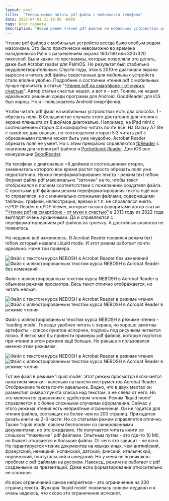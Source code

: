 ```yaml
---
layout: post
title:  "Теперь можно читать pdf файлы с мобильного телефона"
date: 2022-04-01 21:18:00 -0000
tags: Блог гаджеты
description: "Новый режим чтения pdf файлов на мобильных устройствах делает комфортным чтение тех файлов, которые раньше читать с мобильного телефона было невозможно."
---
```


Чтение pdf файлов с мобильных устройств всегда было особым родом мазохизма. Это было практически невозможно во времена наладонников Palm с разрешением экрана 160x160 или 320x320 пикселей. Были какие-то программы, которые позволяли это делать, даже был Acrobat reader для PalmOS. Но результат был стабильно неудовлетворительным. Спустя годы, этак в 2010-е диагонали экрана выросли и читать pdf файлы сверстанные для мобильных устройств стало вполне удобно. Подробнее о состоянии чтения pdf с мобильных лучше прочитать в статье "[Чтение pdf на смартфоне - от муки к счастью](https://www.computerra.ru/183425/golubyatnya-chtenie-pdf-na-smartfone-ot-muki-k-schastyu/)". Автор статьи счастье нашел, а вот я - нет. Точнее, не нашел идеального решения среди программ для Android. GoodReader для iOS был хорош. Но я - пользователь Android смартфонов.

Чтобы читать pdf файл на мобильных устройствах есть два способа. 1 - обрезать поля. В большинстве случаев этого достаточно для чтения с экрана планшета от 8 дюймов диагональю. Например, на iPad mini с соотношением сторон 4:3 комфортно читать почти все. На Galaxy A7 lite с такой же диагональю, но соотношенем сторон 5:3 читать pdf с обрезанными полями может быть уже неудобно. Acrobat Reader обрезать поля не умеет. Но с этим прекрасно справляются [fbReader](https://fbreader.org) с плагином для чтения pdf файлов и [Pocketbook Reader](https://play.google.com/store/apps/details?id=com.obreey.reader&hl=en&gl=US). Для iOS вне конкуренции [GoodReader](https://www.goodreader.com).

На телефнах с диагональю ~6 дюймов и соотношением сторон, знаменатель которого все время растет просто обрезать поля уже недостаточно. Нужно переформатирование текста - режим text reflow. Формат файла pdf максимально "заточен" на то, чтобы текст отображался в полном соответстствии с пожеланием создателя файла. С простыми pdf файлами режим переформатирования текста ещё как-то справлялся, но с минимально сложными файлами, содержащими таблицы, графики, иллюстрации, врезки и т.п. не справлялся никто. ezPDF Reader и qPDF Viewer, которые назвал фаворитами автор статьи ["Чтение pdf на смартфоне - от муки к счастью"](https://www.computerra.ru/183425/golubyatnya-chtenie-pdf-na-smartfone-ot-muki-k-schastyu/) в 2013 году из 2022 года выглядят очень архаичными. Да и справляются с переформатированием pdf файлов на троечку. А достойных аналогов не появилось. 

Но недавно всё изменилось. В Acrobat Reader появился режим text reflow который назвали Liquid mode. И этот режим работает почти идеально. Ниже три примера.

![Файл с текстом курса NEBOSH в Acrobat Reader без изменений](https://res.cloudinary.com/dlqc5rp9l/image/upload/v1648809768/blog/pdf_reader/pdf_normal_mode_qysjml.jpg)	 ![Файл с иллюстрированным текстом курса NEBOSH в Acrobat Reader без изменений](https://res.cloudinary.com/dlqc5rp9l/image/upload/v1648809768/blog/pdf_reader/pdf_normal_mode2_uzbpot.jpg)

Файл с иллюстрированным текстом курса NEBOSH в Acrobat Reader в обычном режиме просмотра. Весь текст отлично отображается, но читать нельзя.

![Файл с текстом курса NEBOSH в Acrobat Reader в режиме чтения](https://res.cloudinary.com/dlqc5rp9l/image/upload/v1648809768/blog/pdf_reader/pdf_reader_mode_ypg6nz.jpg)  ![Файл с иллюстрированным текстом курса NEBOSH в Acrobat Reader в режиме чтения](https://res.cloudinary.com/dlqc5rp9l/image/upload/v1648809768/blog/pdf_reader/pdf_reader_mode2_ode6ye.jpg)


Файл с иллюстрированным текстом курса NEBOSH в режиме чтения - 'reading mode'. Гораздо удобнее читать с экрана, но хорошо заметны артефакты - список пунктов испорчен, подпись под рисунком читается плохо. Я легко мог бы привести примеры pdf файлов, которые портятся при чтении в этом режиме ещё больше. Но раньше я пользовался именно этим режимом.

![Файл с текстом курса NEBOSH в Acrobat Reader в режиме чтения](https://res.cloudinary.com/dlqc5rp9l/image/upload/v1648809767/blog/pdf_reader/pdf_liquid_mode_ynmxhe.jpg)  ![Файл с иллюстрированным текстом курса NEBOSH в Acrobat Reader в режиме чтения](https://res.cloudinary.com/dlqc5rp9l/image/upload/v1648809767/blog/pdf_reader/pdf_liquid_mode_ynmxhe.jpg)


Тот же файл в режиме 'liquid mode'. Этот режим просмотра включается нажатием иконки - капельки на панели инструментов Acrobat Reader. Отображение текста почти идеальное. Видно, что в двух местах он разместил символ пункта списка над текстом, а не слева от него. Но это мелочи по сравнению с удобством чтения. Режим 'liquid mode' справляется и с более сложными случаями оформления. Сейчас у этого режима чтения есть неприятные ограничения. Он не годится для чтения файлов, состаящих из более чем из 200 страниц. Приходится резать книги на 2-3 части. Но со статьями режим справляется отлично. Также 'liquid mode' совсем бесполезен со скнированными документами, но это ожидаемо. Не получается читать книги со слишком "тяжелыми" pdf файлами. Опытным путем - это где-то 10 Мб, но бывает открвается и большие файлы. От чего это зависит - не ясно. Не гарантируется чтение документов на языках иных, чем английский, франузский, немецкий, испанский, датский, финский, итальянский, норвежский, португальский и шведский. Но у меня не возникакло проблем с pdf файлами на русском. Наконец, режим не работает с pdf созданными из презентаций. Даже если форматирование относительно не сложное. 

Из всех ограничений самое неприятное - это ограничение на 200 страниц текста. Функция 'liquid mode' появилась совсем недавно и я очень надеюсь, что скоро это ограничение исчезнет. 

